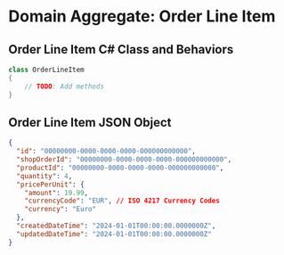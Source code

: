 # Domain Aggregate: Order Line Item

## Order Line Item C# Class and Behaviors

```csharp
class OrderLineItem
{
    // TODO: Add methods
}
```

## Order Line Item JSON Object

```json
{
  "id": "00000000-0000-0000-0000-000000000000",
  "shopOrderId": "00000000-0000-0000-0000-000000000000",
  "productId": "00000000-0000-0000-0000-000000000000",
  "quantity": 4,
  "pricePerUnit": {
    "amount": 19.99,
    "currencyCode": "EUR", // ISO 4217 Currency Codes
    "currency": "Euro"
  },
  "createdDateTime": "2024-01-01T00:00:00.0000000Z",
  "updatedDateTime": "2024-01-01T00:00:00.0000000Z"
}
```
